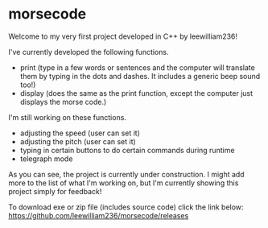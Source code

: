 # morsecode
Welcome to my very first project developed in C++ by leewilliam236!

I've currently developed the following functions.
- print (type in a few words or sentences and the computer will translate them by typing in the dots and dashes. It includes a generic beep sound too!)
- display (does the same as the print function, except the computer just displays the morse code.)

I'm still working on these functions.
- adjusting the speed (user can set it)
- adjusting the pitch (user can set it)
- typing in certain buttons to do certain commands during runtime
- telegraph mode

As you can see, the project is currently under construction. I might add more to the list of what I'm working on, but I'm currently showing this project simply for feedback!

To download exe or zip file (includes source code) click the link below:
https://github.com/leewilliam236/morsecode/releases

